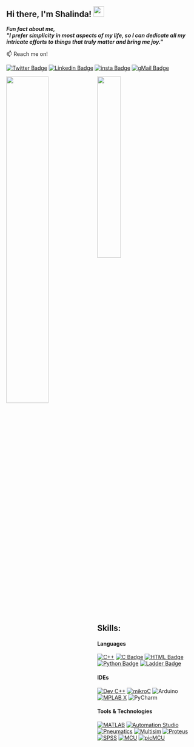 ## Hi there, I'm Shalinda! <img src="https://user-images.githubusercontent.com/1303154/88677602-1635ba80-d120-11ea-84d8-d263ba5fc3c0.gif" width="28px" height="28px"/>
_**Fun fact about me, <br>
"I prefer simplicity in most aspects of my life, so I can dedicate all my intricate efforts to things that truly matter and bring me joy."**_

:mailbox: Reach me on!

[![Twitter Badge](https://img.shields.io/badge/-@rnshalinda-1ca0f1?style=flat&labelColor=1ca0f1&logo=twitter&logoColor=white&link=https://twitter.com/Ipenywis)](https://twitter.com/rnshalinda) 
[![Linkedin Badge](https://img.shields.io/badge/-Shalinda-0e76a8?style=flat&labelColor=0e76a8&logo=linkedin&logoColor=white)](https://www.linkedin.com/in/h-r-nirmala-shalinda/) 
[![insta Badge](https://img.shields.io/badge/-@nxshalinda-e84393?style=flat&labelColor=e84393&logo=instagram&logoColor=white)](https://instagram.com/nxshalinda?igshid=ZGUzMzM3NWJiOQ==) 
[![gMail Badge](https://img.shields.io/badge/-nsrhewa-c0392b?style=flat&labelColor=c0392b&logo=gmail&logoColor=white)](mailto:nsrhewa@gmail.com)


<picture>
<source
  srcset="https://github-readme-stats.vercel.app/api?username=rnshalinda&show_icons=true&theme=dark"     
  media="(prefers-color-scheme: dark)"
/>
<source
  srcset="https://github-readme-stats.vercel.app/api?username=rnshalinda&show_icons=true"
  media="(prefers-color-scheme: light), (prefers-color-scheme: no-preference)"
/>
<img align ="left" width="47%" src="https://github-readme-stats.vercel.app/api?username=rnshalinda" />
</picture>

<img align ="top" width="35%" src="https://github-readme-stats.vercel.app/api/top-langs/?username=rnshalinda&size_weight=0.5&count_weight=0.5" />

<br><!-- line break -->
<br>


## Skills:

#### Languages

[![C++](https://img.shields.io/badge/c++-%2300599C.svg?style=for-the-badge&logo=c%2B%2B&logoColor=white)](#) 
[![C Badge](https://img.shields.io/badge/c-%2300599C.svg?style=for-the-badge&logo=c&logoColor=white)](#) 
[![HTML Badge](https://img.shields.io/badge/html5-%23E34F26.svg?style=for-the-badge&logo=html5&logoColor=white)](#) 
[![Python Badge](https://img.shields.io/badge/python-3670A0?style=for-the-badge&logo=python&logoColor=ffdd54)](#)
[![Ladder Badge](https://img.shields.io/badge/Ladder-%23E34F26.svg?style=for-the-badge&logo=ladder&logoColor=white)](#) 

#### IDEs

[![Dev C++](https://img.shields.io/badge/-Dev--C%2B%2B-%231178d4?style=flat-square)](#)
[![mikroC](https://img.shields.io/badge/-mikroC%20PRO-%23f44336?style=flat-square)](#)
![Arduino](https://img.shields.io/badge/ARDUINO_IDE-143?style=flat-square&logo=Arduino&logoColor=white&color=white&labelColor=0bccc2)
[![MPLAB X](https://img.shields.io/badge/-MPLAB%C2%AEX%20IDE-445d6e?style=flat-square)](#)
![PyCharm](https://img.shields.io/badge/PYCHARM-143?style=flat-square&logo=Pycharm&logoColor=black&color=f1e232&labelColor=08e703)

#### Tools & Technologies

[![MATLAB](https://img.shields.io/badge/MATLAB-%26%20SIMULINK-df6a11?style=flat-square)](#)
[![Automation Studio](https://img.shields.io/badge/-Automation%20Studio-%232986cc?style=flat-square)](#)
[![Pneumatics](https://img.shields.io/badge/-Pneumatics-%23239873?style=flat-square)](#)
[![Multisim](https://img.shields.io/badge/NI-Multisim-%23681fac?style=flat-square)](#)
[![Proteus](https://img.shields.io/badge/-PROTEUS%208.0-%2334819b?style=flat-square)](#)
[![SPSS](https://img.shields.io/badge/IBM%20-SPSS%20-%234e9be1?style=flat-square)](#)
[![MCU](https://img.shields.io/badge/NodeMCU-Arduino%20UNO-%230cbcb3?style=flat-square)](#)
[![picMCU](https://img.shields.io/badge/PIC-MCU-%23e68d31?style=flat-square)](#)


              
